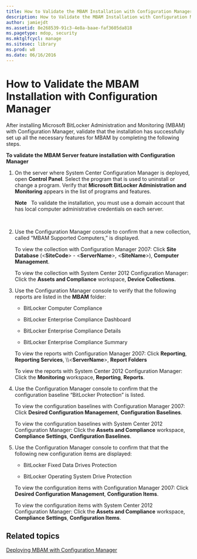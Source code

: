 ```yaml
---
title: How to Validate the MBAM Installation with Configuration Manager
description: How to Validate the MBAM Installation with Configuration Manager
author: jamiejdt
ms.assetid: 8e268539-91c3-4e8a-baae-faf3605da818
ms.pagetype: mdop, security
ms.mktglfcycl: manage
ms.sitesec: library
ms.prod: w8
ms.date: 06/16/2016
---
```



# How to Validate the MBAM Installation with Configuration Manager


After installing Microsoft BitLocker Administration and Monitoring (MBAM) with Configuration Manager, validate that the installation has successfully set up all the necessary features for MBAM by completing the following steps.

**To validate the MBAM Server feature installation with Configuration Manager**

1.  On the server where System Center Configuration Manager is deployed, open **Control Panel**. Select the program that is used to uninstall or change a program. Verify that **Microsoft BitLocker Administration and Monitoring** appears in the list of programs and features.

    **Note**  
    To validate the installation, you must use a domain account that has local computer administrative credentials on each server.

     

2.  Use the Configuration Manager console to confirm that a new collection, called “MBAM Supported Computers,” is displayed.

    To view the collection with Configuration Manager 2007: Click **Site Database** (&lt;**SiteCode**&gt; - &lt;**ServerName**&gt;, &lt;**SiteName**&gt;), **Computer Management**.

    To view the collection with System Center 2012 Configuration Manager: Click the **Assets and Compliance** workspace, **Device Collections**.

3.  Use the Configuration Manager console to verify that the following reports are listed in the **MBAM** folder:

    -   BitLocker Computer Compliance

    -   BitLocker Enterprise Compliance Dashboard

    -   BitLocker Enterprise Compliance Details

    -   BitLocker Enterprise Compliance Summary

    To view the reports with Configuration Manager 2007: Click **Reporting**, **Reporting Services**, \\\\&lt;**ServerName**&gt;, **Report Folders**

    To view the reports with System Center 2012 Configuration Manager: Click the **Monitoring** workspace, **Reporting**, **Reports**.

4.  Use the Configuration Manager console to confirm that the configuration baseline “BitLocker Protection” is listed.

    To view the configuration baselines with Configuration Manager 2007: Click **Desired Configuration Management**, **Configuration Baselines**.

    To view the configuration baselines with System Center 2012 Configuration Manager: Click the **Assets and Compliance** workspace, **Compliance Settings**, **Configuration Baselines**.

5.  Use the Configuration Manager console to confirm that that the following new configuration items are displayed:

    -   BitLocker Fixed Data Drives Protection

    -   BitLocker Operating System Drive Protection

    To view the configuration items with Configuration Manager 2007: Click **Desired Configuration Management**, **Configuration Items**.

    To view the configuration items with System Center 2012 Configuration Manager: Click the **Assets and Compliance** workspace, **Compliance Settings**, **Configuration Items**.

## Related topics


[Deploying MBAM with Configuration Manager](deploying-mbam-with-configuration-manager-mbam2.md)

 

 






